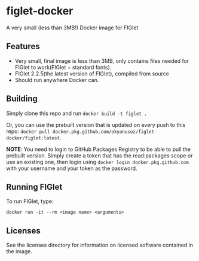 # figlet-docker

A very small (less than 3MB!) Docker image for FIGlet

## Features
- Very small, final image is less than 3MB, only contains files needed for FIGlet to work(FIGlet + standard fonts).
- FIGlet 2.2.5(the latest version of FIGlet), compiled from source
- Should run anywhere Docker can.

## Building

Simply clone this repo and run
``docker build -t figlet .``

Or, you can use the prebuilt version that is updated on every push to this repo: ``docker pull docker.pkg.github.com/okyanusoz/figlet-docker/figlet:latest``.

**NOTE**: You need to login to GitHub Packages Registry to be able to pull the prebuilt version. Simply create a token that has the read:packages scope or use an existing one, then login using ``docker login docker.pkg.github.com`` with your username and your token as the password.

## Running FIGlet

To run FIGlet, type:
````
docker run -it --rm <image name> <arguments>
````


## Licenses

See the licenses directory for information on licensed software contained in the image.
